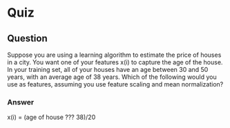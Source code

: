 Quiz
====

Question
--------

Suppose you are using a learning algorithm to estimate the price of houses in a city. You want one of your features x(i) to capture the age of the house. In your training set, all of your houses have an age between 30 and 50 years, with an average age of 38 years. Which of the following would you use as features, assuming you use feature scaling and mean normalization?

### Answer

x(i) = (age of house ??? 38)/20